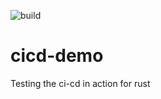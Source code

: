 ![build](https://github.com/saurabh10041998/cicd-demo/actions/workflows/rust.yml/badge.svg)
# cicd-demo
Testing the ci-cd in action for rust
